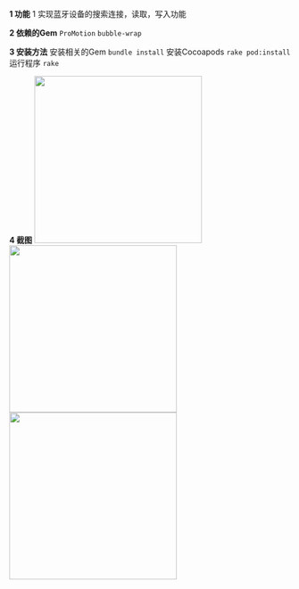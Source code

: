 **1 功能**
1 实现蓝牙设备的搜索连接，读取，写入功能

**2 依赖的Gem**
``ProMotion``
``bubble-wrap``

**3 安装方法**
安装相关的Gem
``bundle install``
安装Cocoapods
``rake pod:install``
运行程序
``rake``

**4 截图**
<img src="https://coding.net/u/smartweb/p/RubyMotionDemo/git/raw/master/Code/01%20PassDataBetweenViewController/demo/_screen/01.png" width="300"/>
<img src="https://coding.net/u/smartweb/p/RubyMotionDemo/git/blob/master/Code/01%20PassDataBetweenViewController/demo/_screen/02.png" width="300"/>
<img src="./demo/_screen/03.png" width="300"/>